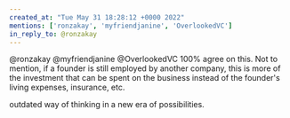 ```yaml
---
created_at: "Tue May 31 18:28:12 +0000 2022"
mentions: ['ronzakay', 'myfriendjanine', 'OverlookedVC']
in_reply_to: @ronzakay
---
```


@ronzakay @myfriendjanine @OverlookedVC 100% agree on this. Not to mention, if a founder is still employed by another company, this is more of the investment that can be spent on the business instead of the founder's living expenses, insurance, etc.

outdated way of thinking in a new era of possibilities.